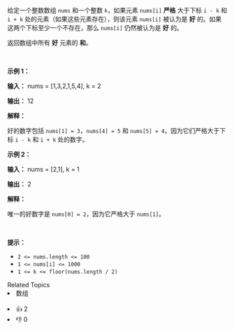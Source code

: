 <p>给定一个整数数组 <code>nums</code> 和一个整数 <code>k</code>，如果元素 <code>nums[i]</code> <strong>严格</strong> 大于下标&nbsp;<code>i - k</code> 和 <code>i + k</code> 处的元素（如果这些元素存在），则该元素 <code>nums[i]</code> 被认为是 <strong>好</strong> 的。如果这两个下标至少一个不存在，那么 <code>nums[i]</code> 仍然被认为是 <strong>好</strong> 的。</p>

<p>返回数组中所有 <strong>好</strong> 元素的 <strong>和</strong>。</p>

<p>&nbsp;</p>

<p><strong class="example">示例 1：</strong></p>

<div class="example-block"> 
 <p><strong>输入：</strong> <span class="example-io">nums = [1,3,2,1,5,4], k = 2</span></p> 
</div>

<p><strong>输出：</strong> <span class="example-io">12</span></p>

<p><strong>解释：</strong></p>

<p>好的数字包括&nbsp;<code>nums[1] = 3</code>，<code>nums[4] = 5</code> 和 <code>nums[5] = 4</code>，因为它们严格大于下标&nbsp;<code>i - k</code> 和 <code>i + k</code> 处的数字。</p>

<p><strong class="example">示例 2：</strong></p>

<div class="example-block"> 
 <p><strong>输入：</strong> <span class="example-io">nums = [2,1], k = 1</span></p> 
</div>

<p><strong>输出：</strong> <span class="example-io">2</span></p>

<p><strong>解释：</strong></p>

<p>唯一的好数字是 <code>nums[0] = 2</code>，因为它严格大于 <code>nums[1]</code>。</p>

<p>&nbsp;</p>

<p><strong>提示：</strong></p>

<ul> 
 <li><code>2 &lt;= nums.length &lt;= 100</code></li> 
 <li><code>1 &lt;= nums[i] &lt;= 1000</code></li> 
 <li><code>1 &lt;= k &lt;= floor(nums.length / 2)</code></li> 
</ul>

<div><div>Related Topics</div><div><li>数组</li></div></div><br><div><li>👍 2</li><li>👎 0</li></div>